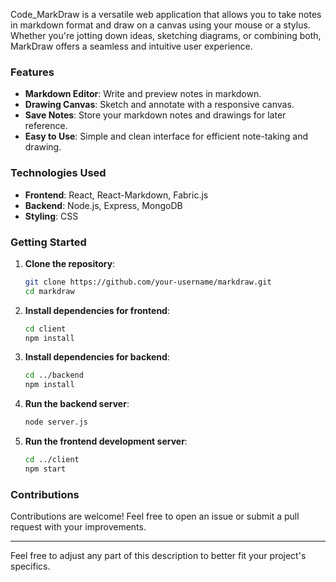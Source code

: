Code_MarkDraw is a versatile web application that allows you to take notes in markdown format and draw on a canvas using your mouse or a stylus. Whether you're jotting down ideas, sketching diagrams, or combining both, MarkDraw offers a seamless and intuitive user experience.

### Features

- **Markdown Editor**: Write and preview notes in markdown.
- **Drawing Canvas**: Sketch and annotate with a responsive canvas.
- **Save Notes**: Store your markdown notes and drawings for later reference.
- **Easy to Use**: Simple and clean interface for efficient note-taking and drawing.

### Technologies Used

- **Frontend**: React, React-Markdown, Fabric.js
- **Backend**: Node.js, Express, MongoDB
- **Styling**: CSS

### Getting Started

1. **Clone the repository**:
   ```bash
   git clone https://github.com/your-username/markdraw.git
   cd markdraw
   ```

2. **Install dependencies for frontend**:
   ```bash
   cd client
   npm install
   ```

3. **Install dependencies for backend**:
   ```bash
   cd ../backend
   npm install
   ```

4. **Run the backend server**:
   ```bash
   node server.js
   ```

5. **Run the frontend development server**:
   ```bash
   cd ../client
   npm start
   ```

### Contributions

Contributions are welcome! Feel free to open an issue or submit a pull request with your improvements.

---

Feel free to adjust any part of this description to better fit your project's specifics.
